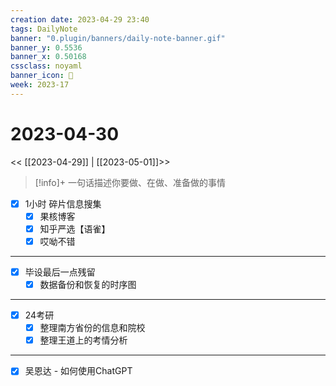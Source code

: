 ```yaml
---
creation date: 2023-04-29 23:40
tags: DailyNote
banner: "0.plugin/banners/daily-note-banner.gif"
banner_y: 0.5536
banner_x: 0.50168
cssclass: noyaml
banner_icon: 💌
week: 2023-17
---
```


# 2023-04-30

<< [[2023-04-29]] | [[2023-05-01]]>>


> [!info]+ 一句话描述你要做、在做、准备做的事情
> 


- [x] 1小时 碎片信息搜集
	- [x] 果核博客
	- [x] 知乎严选【语雀】
	- [x] 哎呦不错

---

- [x] 毕设最后一点残留
	- [x] 数据备份和恢复的时序图

---

- [x] 24考研
	- [x] 整理南方省份的信息和院校
	- [x] 整理王道上的考情分析

---

- [x] 吴恩达 - 如何使用ChatGPT